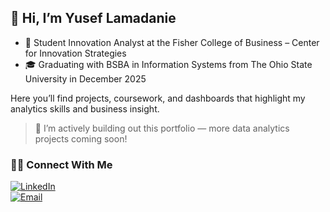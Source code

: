 ## 👋 Hi, I’m Yusef Lamadanie  

- 💼 Student Innovation Analyst at the Fisher College of Business – Center for Innovation Strategies  
- 🎓 Graduating with BSBA in Information Systems from The Ohio State University in December 2025

Here you’ll find projects, coursework, and dashboards that highlight my analytics skills and business insight. 

> 🚧 I’m actively building out this portfolio — more data analytics projects coming soon!

### 👋🏻 Connect With Me  
[![LinkedIn](https://img.shields.io/badge/LinkedIn-0e76a8?style=for-the-badge&logo=linkedin&logoColor=white)](https://www.linkedin.com/in/yusef-lamadanie/)  
[![Email](https://img.shields.io/badge/Email-lamadanie@hotmail.com-0078D4?style=for-the-badge&logo=microsoft-outlook&logoColor=white)](mailto:lamadanie@hotmail.com)  
